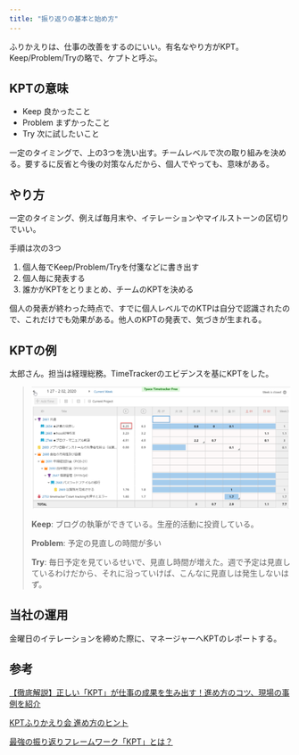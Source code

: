 ```yaml
---
title: "振り返りの基本と始め方"
---
```


ふりかえりは、仕事の改善をするのにいい。有名なやり方がKPT。Keep/Problem/Tryの略で、ケプトと呼ぶ。

## KPTの意味

- Keep 良かったこと
- Problem まずかったこと
- Try 次に試したいこと

一定のタイミングで、上の3つを洗い出す。チームレベルで次の取り組みを決める。要するに反省と今後の対策なんだから、個人でやっても、意味がある。

## やり方

一定のタイミング、例えば毎月末や、イテレーションやマイルストーンの区切りでいい。

手順は次の3つ

1. 個人毎でKeep/Problem/Tryを付箋などに書き出す
2. 個人毎に発表する
3. 誰かがKPTをとりまとめ、チームのKPTを決める

個人の発表が終わった時点で、すでに個人レベルでのKTPは自分で認識されたので、これだけでも効果がある。他人のKPTの発表で、気づきが生まれる。

## KPTの例

太郎さん。担当は経理総務。TimeTrackerのエビデンスを基にKPTをした。

> ![](../assets/images/2020-02-17-15-03-17.png)
>
> **Keep**: ブログの執筆ができている。生産的活動に投資している。
>
> **Problem**: 予定の見直しの時間が多い
>
> **Try**: 毎日予定を見ているせいで、見直し時間が増えた。週で予定は見直しているわけだから、それに沿っていけば、こんなに見直しは発生しないはず。

## 当社の運用

金曜日のイテレーションを締めた際に、マネージャーへKPTのレポートする。

## 参考

[【徹底解説】正しい「KPT」が仕事の成果を生み出す！進め方のコツ、現場の事例を紹介](https://seleck.cc/kpt)

[KPTふりかえり会 進め方のヒント](http://objectclub.jp/download/files/pf/KPT_TIPS.pdf)

[最強の振り返りフレームワーク「KPT」とは？](https://venturetimes.jp/venture-news/column/48269.html)
